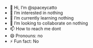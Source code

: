 - 👋 Hi, I’m @spaceycatto
- 👀 I’m interested in nothing
- 🌱 I’m currently learning nothing
- 💞️ I’m looking to collaborate on nothing
- 📫 How to reach me dont
- 😄 Pronouns: no
- ⚡ Fun fact: No

<!---
spaceycatto/spaceycatto is a ✨ special ✨ repository because its `README.md` (this file) appears on your GitHub profile.
You can click the Preview link to take a look at your changes.
--->
